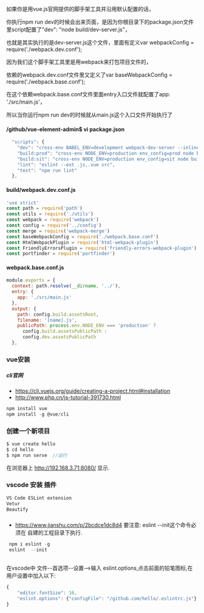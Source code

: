 如果你是用vue.js官网提供的脚手架工具并沿用默认配置的话，

你执行npm run dev的时候会出来页面，是因为你根目录下的package.json文件里script配置了"dev": "node build/dev-server.js"，

也就是其实执行的是dev-server.js这个文件，里面有定义var webpackConfig = require('./webpack.dev.conf');

因为我们这个脚手架工具里是用webpack来打包项目文件的，

依赖的webpack.dev.conf文件里又定义了var baseWebpackConfig = require('./webpack.base.conf');

在这个依赖webpack.base.conf文件里面entry入口文件就配置了app: './src/main.js'，

所以当你运行npm run dev的时候就从main.js这个入口文件开始执行了


#### /github/vue-element-admin$ vi package.json 
```javascript
  "scripts": {
    "dev": "cross-env BABEL_ENV=development webpack-dev-server --inline --progress --config build/webpack.dev.conf.js",
    "build:prod": "cross-env NODE_ENV=production env_config=prod node build/build.js",
    "build:sit": "cross-env NODE_ENV=production env_config=sit node build/build.js",
    "lint": "eslint --ext .js,.vue src",
    "test": "npm run lint"
  },
  ```
####  build/webpack.dev.conf.js
```js
'use strict'
const path = require('path')
const utils = require('./utils')
const webpack = require('webpack')
const config = require('../config')
const merge = require('webpack-merge')
const baseWebpackConfig = require('./webpack.base.conf')
const HtmlWebpackPlugin = require('html-webpack-plugin')
const FriendlyErrorsPlugin = require('friendly-errors-webpack-plugin')
const portfinder = require('portfinder')
```

#### webpack.base.conf.js
```js
module.exports = {
  context: path.resolve(__dirname, '../'),
  entry: {
    app: './src/main.js'
  },
  output: {
    path: config.build.assetsRoot,
    filename: '[name].js',
    publicPath: process.env.NODE_ENV === 'production' ?
      config.build.assetsPublicPath :
      config.dev.assetsPublicPath
  },
```
### vue安装
##### cli官网
- https://cli.vuejs.org/guide/creating-a-project.html#installation
- http://www.php.cn/js-tutorial-391730.html
```js
npm install vue
npm install -g @vue/cli
```
### 创建一个新项目
```js
$ vue create hello
$ cd hello
$ npm run serve  //运行
```
在浏览器上 http://192.168.3.71:8080/ 显示.

### vscode 安装 插件
```js
VS Code ESLint extension
Vetur 
Beautify
```

### 
- https://www.jianshu.com/p/2bcdce1dc8d4
要注意: eslint --init这个命令必须在 自建的工程目录下执行.
```js
 npm i eslint -g
 eslint  --init
 
```
在vscode中 文件--首选项--设置-->输入 eslint.options,点击前面的铅笔图标,在用户设置中加入以下:
```js
{
    "editor.fontSize": 16,
    "eslint.options": {"configFile": "/github.com/hello/.eslintrc.js"},
}
```
